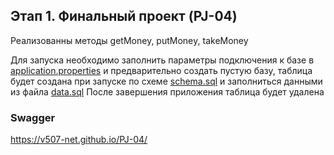 
## Этап 1. Финальный проект (PJ-04)

Реализованны методы getMoney, putMoneу, takeMoney

Для запуска необходимо заполнить параметры подключения к базе в [application.properties](src/main/resources/application.properties) и предварительно создать пустую базу,
таблица будет создана при запуске по схеме [schema.sql](src/main/resources/schema.sql) и заполниться данными из файла [data.sql](src/main/resources/data.sql)
После завершения приложения таблица будет удалена


### Swagger 
https://v507-net.github.io/PJ-04/